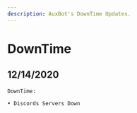 ```yaml
---
description: AuxBot's DownTime Updates.
---
```


# DownTime

## 12/14/2020

```text
DownTime:

• Discords Servers Down
```

